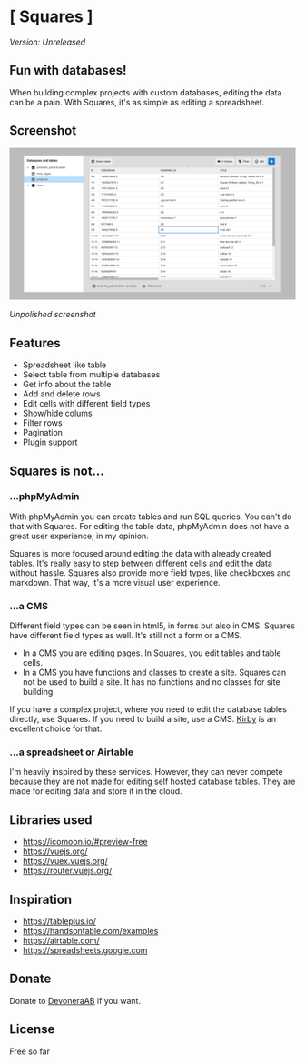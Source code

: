 # [ Squares ]

*Version: Unreleased*

## Fun with databases!

When building complex projects with custom databases, editing the data can be a pain. With Squares, it's as simple as editing a spreadsheet.

## Screenshot

![Screenshot](screenshot2.png)

*Unpolished screenshot*

## Features

- Spreadsheet like table
- Select table from multiple databases
- Get info about the table
- Add and delete rows
- Edit cells with different field types
- Show/hide colums
- Filter rows
- Pagination
- Plugin support

## Squares is not...

### ...phpMyAdmin

With phpMyAdmin you can create tables and run SQL queries. You can't do that with Squares. For editing the table data, phpMyAdmin does not have a great user experience, in my opinion.

Squares is more focused around editing the data with already created tables. It's really easy to step between different cells and edit the data without hassle. Squares also provide more field types, like checkboxes and markdown. That way, it's a more visual user experience.

### ...a CMS

Different field types can be seen in html5, in forms but also in CMS. Squares have different field types as well. It's still not a form or a CMS.

- In a CMS you are editing pages. In Squares, you edit tables and table cells.
- In a CMS you have functions and classes to create a site. Squares can not be used to build a site. It has no functions and no classes for site building.

If you have a complex project, where you need to edit the database tables directly, use Squares. If you need to build a site, use a CMS. [Kirby](https://getkirby.com/) is an excellent choice for that.

### ...a spreadsheet or Airtable

I'm heavily inspired by these services. However, they can never compete because they are not made for editing self hosted database tables. They are made for editing data and store it in the cloud.

## Libraries used

- https://icomoon.io/#preview-free
- https://vuejs.org/
- https://vuex.vuejs.org/
- https://router.vuejs.org/

## Inspiration

- https://tableplus.io/
- https://handsontable.com/examples
- https://airtable.com/
- https://spreadsheets.google.com

## Donate

Donate to [DevoneraAB](https://www.paypal.me/DevoneraAB) if you want.

## License

Free so far